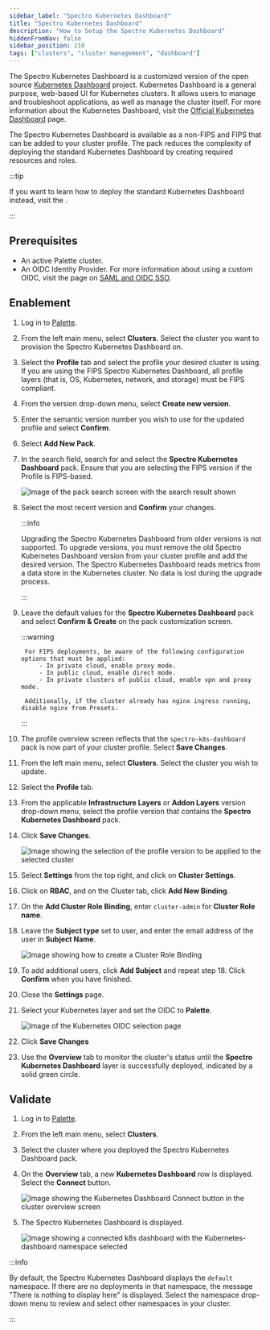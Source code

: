 ```yaml
---
sidebar_label: "Spectro Kubernetes Dashboard"
title: "Spectro Kubernetes Dashboard"
description: "How to Setup the Spectro Kubernetes Dashboard"
hiddenFromNav: false
sidebar_position: 210
tags: ["clusters", "cluster management", "dashboard"]
---
```


The Spectro Kubernetes Dashboard is a customized version of the open source
[Kubernetes Dashboard](https://github.com/kubernetes/dashboard) project. Kubernetes Dashboard is a general purpose,
web-based UI for Kubernetes clusters. It allows users to manage and troubleshoot applications, as well as manage the
cluster itself. For more information about the Kubernetes Dashboard, visit the
[Official Kubernetes Dashboard](https://kubernetes.io/docs/tasks/access-application-cluster/web-ui-dashboard/) page.

<!-- prettier-ignore-start -->

The Spectro Kubernetes Dashboard is available as a non-FIPS and FIPS 
<VersionedLink text="pack" url="/integrations/packs/?pack=spectro-k8s-dashboard" /> that can be added to your cluster
profile. The pack reduces the complexity of deploying the standard Kubernetes Dashboard by creating required resources
and roles.

:::tip

If you want to learn how to deploy the standard Kubernetes Dashboard instead, visit the
<VersionedLink text="Kubernetes Dashboard pack page" url="/integrations/packs/?pack=k8s-dashboard"/>.

:::

<!-- prettier-ignore-end -->

## Prerequisites

- An active Palette cluster.
- An OIDC Identity Provider. For more information about using a custom OIDC, visit the page on
  [SAML and OIDC SSO](../../user-management/saml-sso/saml-sso.md#palette-oidc-and-pxk).

## Enablement

1.  Log in to [Palette](https://console.spectrocloud.com/).

2.  From the left main menu, select **Clusters**. Select the cluster you want to provision the Spectro Kubernetes
    Dashboard on.

3.  Select the **Profile** tab and select the profile your desired cluster is using. If you are using the FIPS Spectro
    Kubernetes Dashboard, all profile layers (that is, OS, Kubernetes, network, and storage) must be FIPS compliant.

4.  From the version drop-down menu, select **Create new version**.

5.  Enter the semantic version number you wish to use for the updated profile and select **Confirm**.

6.  Select **Add New Pack**.

7.  In the search field, search for and select the **Spectro Kubernetes Dashboard** pack. Ensure that you are selecting
    the FIPS version if the Profile is FIPS-based.

    ![Image of the pack search screen with the search result shown](/clusters_cluster-management_spectro-kubernetes-dashboard_select-dashboard-pack.webp)

8.  Select the most recent version and **Confirm** your changes.

    :::info

    Upgrading the Spectro Kubernetes Dashboard from older versions is not supported. To upgrade versions, you must
    remove the old Spectro Kubernetes Dashboard version from your cluster profile and add the desired version. The
    Spectro Kubernetes Dashboard reads metrics from a data store in the Kubernetes cluster. No data is lost during the
    upgrade process.

    :::

9.  Leave the default values for the **Spectro Kubernetes Dashboard** pack and select **Confirm & Create** on the pack
    customization screen.

    :::warning

         For FIPS deployments, be aware of the following configuration options that must be applied:
             - In private cloud, enable proxy mode.
             - In public cloud, enable direct mode.
             - In private clusters of public cloud, enable vpn and proxy mode.

         Additionally, if the cluster already has nginx ingress running, disable nginx from Presets.

    :::

10. The profile overview screen reflects that the `spectro-k8s-dashboard` pack is now part of your cluster profile.
    Select **Save Changes**.

11. From the left main menu, select **Clusters**. Select the cluster you wish to update.

12. Select the **Profile** tab.

13. From the applicable **Infrastructure Layers** or **Addon Layers** version drop-down menu, select the profile version
    that contains the **Spectro Kubernetes Dashboard** pack.

14. Click **Save Changes**.

    ![Image showing the selection of the profile version to be applied to the selected cluster](/clusters_cluster-management_spectro-kubernetes-dashboard_apply-profile.webp)

15. Select **Settings** from the top right, and click on **Cluster Settings**.

16. Click on **RBAC**, and on the Cluster tab, click **Add New Binding**.

17. On the **Add Cluster Role Binding**, enter `cluster-admin` for **Cluster Role name**.

18. Leave the **Subject type** set to user, and enter the email address of the user in **Subject Name**.

    ![Image showing how to create a Cluster Role Binding](/clusters_cluster-management_spectro-kubernetes-dashboard_add-role-binding.webp)

19. To add additional users, click **Add Subject** and repeat step 18. Click **Confirm** when you have finished.

20. Close the **Settings** page.

21. Select your Kubernetes layer and set the OIDC to **Palette**.

    ![Image of the Kubernetes OIDC selection page](/clusters_cluster-management_spectro-kubernetes-dashboard_select-kubernetes-pack.webp)

22. Click **Save Changes**

23. Use the **Overview** tab to monitor the cluster's status until the **Spectro Kubernetes Dashboard** layer is
    successfully deployed, indicated by a solid green circle.

## Validate

1. Log in to [Palette](https://console.spectrocloud.com/).

2. From the left main menu, select **Clusters**.

3. Select the cluster where you deployed the Spectro Kubernetes Dashboard pack.

4. On the **Overview** tab, a new **Kubernetes Dashboard** row is displayed. Select the **Connect** button.

   ![Image showing the Kubernetes Dashboard Connect button in the cluster overview screen](/clusters_cluster-management_spectro-kubernetes-dashboard_connect.webp)

5. The Spectro Kubernetes Dashboard is displayed.

   ![Image showing a connected k8s dashboard with the Kubernetes-dashboard namespace selected](/clusters_cluster-management_spectro-kubernetes-dashboard_success.webp)

:::info

By default, the Spectro Kubernetes Dashboard displays the `default` namespace. If there are no deployments in that
namespace, the message "There is nothing to display here" is displayed. Select the namespace drop-down menu to review
and select other namespaces in your cluster.

:::

